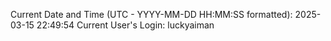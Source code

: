 Current Date and Time (UTC - YYYY-MM-DD HH:MM:SS formatted): 2025-03-15 22:49:54
Current User's Login: luckyaiman
